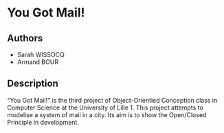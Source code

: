 # You Got Mail!

## Authors
* Sarah WISSOCQ
* Armand BOUR

## Description
“You Got Mail!” is the third project of Object-Orientied Conception class in Computer Science at the University of Lille 1.
This project attempts to modelise a system of mail in a city. Its aim is to show the Open/Closed Principle in development.
